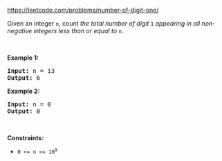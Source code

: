 https://leetcode.com/problems/number-of-digit-one/

<div class="content__u3I1 question-content__JfgR"><div><p>Given an integer <code>n</code>, count <em>the total number of digit </em><code>1</code><em> appearing in all non-negative integers less than or equal to</em> <code>n</code>.</p>

<p>&nbsp;</p>
<p><strong>Example 1:</strong></p>

<pre><strong>Input:</strong> n = 13
<strong>Output:</strong> 6
</pre>

<p><strong>Example 2:</strong></p>

<pre><strong>Input:</strong> n = 0
<strong>Output:</strong> 0
</pre>

<p>&nbsp;</p>
<p><strong>Constraints:</strong></p>

<ul>
	<li><code>0 &lt;= n &lt;= 10<sup>9</sup></code></li>
</ul>
</div></div>
